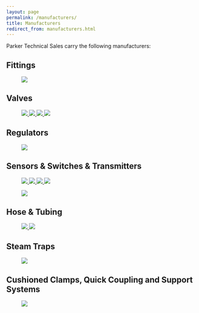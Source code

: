 ```yaml
---
layout: page
permalink: /manufacturers/
title: Manufacturers
redirect_from: manufacturers.html
---
```


Parker Technical Sales carry the following manufacturers:

## Fittings
<figure>
  <a target="_blank" href="http://www.hylokusa.com/">
    <img src="{{ site.url }}/images/logos/logo-hylok.png">
  </a>
</figure>

## Valves
<figure class="fourth">
  <a target="_blank" href="http://mercervalve.net/">
    <img src="{{ site.url }}/images/logos/logo-mercer.png">
  </a>
  <a target="_blank" href="http://www.hylokusa.com/">
    <img src="{{ site.url }}/images/logos/logo-hylok.png">
  </a>
  <a target="_blank" href="http://www.ogontz.com/">
    <img src="{{ site.url }}/images/logos/logo-ogontz.png">
  </a>
  <a target="_blank" href="http://www.triadprocess.com/">
    <img src="{{ site.url }}/images/logos/logo-triad.png">
  </a>
</figure>

## Regulators
<figure>
  <a target="_blank" href="http://www.neoncontrols.us/">
    <img src="{{ site.url }}/images/logos/logo-neon.png">
  </a>
</figure>

## Sensors &amp; Switches &amp; Transmitters
<figure class="fourth">
  <a target="_blank" href="http://www.koboldusa.com/">
    <img src="{{ site.url }}/images/logos/logo-kobold.png">
  </a>
  <a target="_blank" href="http://www.picgauges.com/">
    <img src="{{ site.url }}/images/logos/logo-pic.png">
  </a>
  <a target="_blank" href="http://www.rotronic-usa.com/">
    <img src="{{ site.url }}/images/logos/logo-rotronic.png">
  </a>
  <a target="_blank" href="http://www.epiflow.com/">
    <img src="{{ site.url }}/images/logos/logo-epiflow.png">
  </a>
</figure>
<figure class="third">
  <a target="_blank" href="http://www.intempco.com/en-us/">
    <img src="{{ site.url }}/images/logos/logo-intempco.gif">
  </a>
</figure>

## Hose &amp; Tubing
<figure class="third">
  <a target="_blank" href="http://www.sehose.com/">
    <img src="{{ site.url }}/images/logos/logo-southeastern-hose.png">
  </a>
  <a target="_blank" href="http://www.hylokusa.com/">
    <img src="{{ site.url }}/images/logos/logo-hylok.png">
  </a>
</figure>

## Steam Traps
<figure>
  <a target="_blank" href="http://www.ogontz.com/">
    <img src="{{ site.url }}/images/logos/logo-ogontz.png">
  </a>
</figure>

## Cushioned Clamps, Quick Coupling and Support Systems
<figure>
  <a target="_blank" href="https://www.zsi-inc.com/">
    <img src="{{ site.url }}/images/logos/logo-zsi.jpg">
  </a>
</figure>

